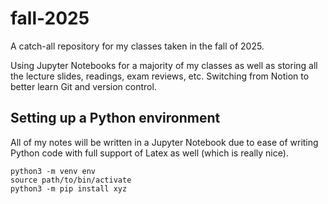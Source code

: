 # fall-2025

A catch-all repository for my classes taken in the fall of 2025.

Using Jupyter Notebooks for a majority of my classes as well as storing all the lecture slides, readings, exam reviews, etc. Switching from Notion to better learn Git and version control.

## Setting up a Python environment

All of my notes will be written in a Jupyter Notebook due to ease of writing Python code with full support of Latex as well (which is really nice).

```
python3 -m venv env
source path/to/bin/activate
python3 -m pip install xyz
```